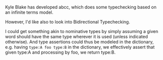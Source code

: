 
Kyle Blake has developed abcc, which does some typechecking based on an infinite terms model.

However, I'd like also to look into Bidirectional Typechecking.

I could get something akin to nominative types by simply assuming a given word should have the same type wherever it is used (unless indicated otherwise). And type assertions could thus be modeled in the dictionary, e.g. having `type:A foo type:B` in the dictionary, we effectively assert that given type:A and processing by foo, we return type:B.
